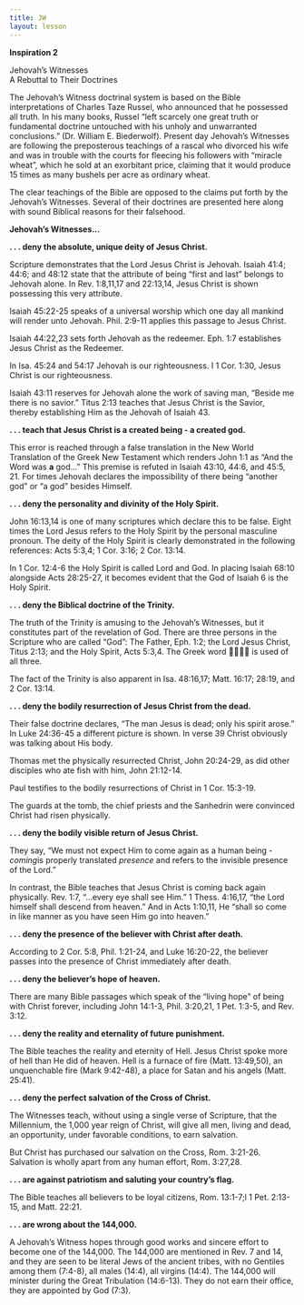 ```yaml
---
title: JW
layout: lesson
---
```



**Inspiration 2**

Jehovah’s Witnesses  
A Rebuttal to Their Doctrines

The Jehovah’s Witness doctrinal system is based on the Bible
interpretations of Charles Taze Russel, who announced that he possessed
all truth. In his many books, Russel “left scarcely one great truth or
fundamental doctrine untouched with his unholy and unwarranted
conclusions.” (Dr. William E. Biederwolf). Present day Jehovah’s
Witnesses are following the preposterous teachings of a rascal who
divorced his wife and was in trouble with the courts for fleecing his
followers with “miracle wheat”, which he sold at an exorbitant price,
claiming that it would produce 15 times as many bushels per acre as
ordinary wheat.

The clear teachings of the Bible are opposed to the claims put forth by
the Jehovah’s Witnesses. Several of their doctrines are presented here
along with sound Biblical reasons for their falsehood.

**Jehovah’s Witnesses…**

**. . . deny the absolute, unique deity of Jesus Christ.**

Scripture demonstrates that the Lord Jesus Christ is Jehovah. Isaiah
41:4; 44:6; and 48:12 state that the attribute of being “first and last”
belongs to Jehovah alone. In Rev. 1:8,11,17 and 22:13,14, Jesus Christ
is shown possessing this very attribute.

Isaiah 45:22-25 speaks of a universal worship which one day all mankind
will render unto Jehovah. Phil. 2:9-11 applies this passage to Jesus
Christ.

Isaiah 44:22,23 sets forth Jehovah as the redeemer. Eph. 1:7 establishes
Jesus Christ as the Redeemer.

In Isa. 45:24 and 54:17 Jehovah is our righteousness. I 1 Cor. 1:30,
Jesus Christ is our righteousness.

Isaiah 43:11 reserves for Jehovah alone the work of saving man, “Beside
me there is no savior.” Titus 2:13 teaches that Jesus Christ is the
Savior, thereby establishing Him as the Jehovah of Isaiah 43.

**. . . teach that Jesus Christ is a created being - a created god.**

This error is reached through a false translation in the New World
Translation of the Greek New Testament which renders John 1:1 as “And
the Word was **a** god…” This premise is refuted in Isaiah 43:10, 44:6,
and 45:5, 21. For times Jehovah declares the impossibility of there
being “another god” or “a god” besides Himself.

**. . . deny the personality and divinity of the Holy Spirit.**

John 16:13,14 is one of many scriptures which declare this to be false.
Eight times the Lord Jesus refers to the Holy Spirit by the personal
masculine pronoun. The deity of the Holy Spirit is clearly demonstrated
in the following references: Acts 5:3,4; 1 Cor. 3:16; 2 Cor. 13:14.

In 1 Cor. 12:4-6 the Holy Spirit is called Lord and God. In placing
Isaiah 68:10 alongside Acts 28:25-27, it becomes evident that the God of
Isaiah 6 is the Holy Spirit.

**. . . deny the Biblical doctrine of the Trinity.**

The truth of the Trinity is amusing to the Jehovah’s Witnesses, but it
constitutes part of the revelation of God. There are three persons in
the Scripture who are called “God”: The Father, Eph. 1:2; the Lord Jesus
Christ, Titus 2:13; and the Holy Spirit, Acts 5:3,4. The Greek word 
is used of all three.

The fact of the Trinity is also apparent in Isa. 48:16,17; Matt. 16:17;
28:19, and 2 Cor. 13:14.

**. . . deny the bodily resurrection of Jesus Christ from the dead.**

Their false doctrine declares, “The man Jesus is dead; only his spirit
arose.” In Luke 24:36-45 a different picture is shown. In verse 39
Christ obviously was talking about His body.

Thomas met the physically resurrected Christ, John 20:24-29, as did
other disciples who ate fish with him, John 21:12-14.

Paul testifies to the bodily resurrections of Christ in 1 Cor. 15:3-19.

The guards at the tomb, the chief priests and the Sanhedrin were
convinced Christ had risen physically.

**. . . deny the bodily visible return of Jesus Christ.**

They say, “We must not expect Him to come again as a human being -
*coming*is properly translated *presence* and refers to the invisible
presence of the Lord.”

In contrast, the Bible teaches that Jesus Christ is coming back again
physically. Rev. 1:7, “…every eye shall see Him.” 1 Thess. 4:16,17, “the
Lord himself shall descend from heaven.” And in Acts 1:10,11, He “shall
so come in like manner as you have seen Him go into heaven.”

**. . . deny the presence of the believer with Christ after death.**

According to 2 Cor. 5:8, Phil. 1:21-24, and Luke 16:20-22, the believer
passes into the presence of Christ immediately after death.

**. . . deny the believer’s hope of heaven.**

There are many Bible passages which speak of the “living hope” of being
with Christ forever, including John 14:1-3, Phil. 3:20,21, 1 Pet. 1:3-5,
and Rev. 3:12.

**. . . deny the reality and eternality of future punishment.**

The Bible teaches the reality and eternity of Hell. Jesus Christ spoke
more of hell than He did of heaven. Hell is a furnace of fire (Matt.
13:49,50), an unquenchable fire (Mark 9:42-48), a place for Satan and
his angels (Matt. 25:41).

**. . . deny the perfect salvation of the Cross of Christ.**

The Witnesses teach, without using a single verse of Scripture, that the
Millennium, the 1,000 year reign of Christ, will give all men, living
and dead, an opportunity, under favorable conditions, to earn salvation.

But Christ has purchased our salvation on the Cross, Rom. 3:21-26.
Salvation is wholly apart from any human effort, Rom. 3:27,28.

**. . . are against patriotism and saluting your country’s flag.**

The Bible teaches all believers to be loyal citizens, Rom. 13:1-7;l 1
Pet. 2:13-15, and Matt. 22:21.

**. . . are wrong about the 144,000.**

A Jehovah’s Witness hopes through good works and sincere effort to
become one of the 144,000. The 144,000 are mentioned in Rev. 7 and 14,
and they are seen to be literal Jews of the ancient tribes, with no
Gentiles among them (7:4-8), all males (14:4), all virgins (14:4). The
144,000 will minister during the Great Tribulation (14:6-13). They do
not earn their office, they are appointed by God (7:3).

